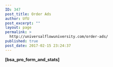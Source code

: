 ```yaml
---
ID: 347
post_title: Order Ads
author: UfU
post_excerpt: ""
layout: page
permalink: >
  http://universalflowuniversity.com/order-ads/
published: true
post_date: 2017-02-15 23:24:37
---
```

<strong>[bsa_pro_form_and_stats]</strong>